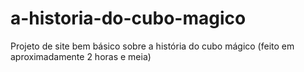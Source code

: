 # a-historia-do-cubo-magico
 Projeto de site bem básico sobre a história do cubo mágico (feito em aproximadamente 2 horas e meia)
